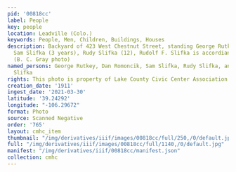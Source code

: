 ```yaml
---
pid: '00818cc'
label: People
key: people
location: Leadville (Colo.)
keywords: People, Men, Children, Buildings, Houses
description: Backyard of 423 West Chestnut Street, standing George Rutkey, Dan Romoncik,
  Sam Slifka (3 years), Rudy Slifka (12), Rudolf F. Slifka is accordian player, 1911
  (B. C. Gray photo)
named_persons: George Rutkey, Dan Romoncik, Sam Slifka, Rudy Slifka, and Rudolf F.
  Slifka
rights: This photo is property of Lake County Civic Center Association.
creation_date: '1911'
ingest_date: '2021-03-30'
latitude: '39.24292'
longitude: "-106.29672"
format: Photo
source: Scanned Negative
order: '765'
layout: cmhc_item
thumbnail: "/img/derivatives/iiif/images/00818cc/full/250,/0/default.jpg"
full: "/img/derivatives/iiif/images/00818cc/full/1140,/0/default.jpg"
manifest: "/img/derivatives/iiif/00818cc/manifest.json"
collection: cmhc
---
```

